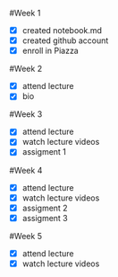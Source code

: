 #Week 1
-[X] created notebook.md
-[X] created github account
-[X] enroll in Piazza

#Week 2
-[X] attend lecture
-[X] bio 

#Week 3
-[X] attend lecture
-[X] watch lecture videos
-[X] assigment 1

#Week 4 
-[X] attend lecture
-[X] watch lecture videos
-[X] assigment 2
-[X] assigment 3

#Week 5
-[X] attend lecture
-[X] watch lecture videos
